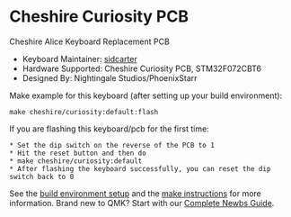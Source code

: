 # Cheshire Curiosity PCB

Cheshire Alice Keyboard Replacement PCB

* Keyboard Maintainer: [sidcarter](https://github.com/sidcarter)
* Hardware Supported: Cheshire Curiosity PCB, STM32F072CBT6
* Designed By: Nightingale Studios/PhoenixStarr

Make example for this keyboard (after setting up your build environment):

    make cheshire/curiosity:default:flash

If you are flashing this keyboard/pcb for the first time:

    * Set the dip switch on the reverse of the PCB to 1
    * Hit the reset button and then do
    * make cheshire/curiosity:default
    * After flashing the keyboard successfully, you can reset the dip switch back to 0

See the [build environment setup](https://docs.qmk.fm/#/getting_started_build_tools) and the [make instructions](https://docs.qmk.fm/#/getting_started_make_guide) for more information. Brand new to QMK? Start with our [Complete Newbs Guide](https://docs.qmk.fm/#/newbs).
